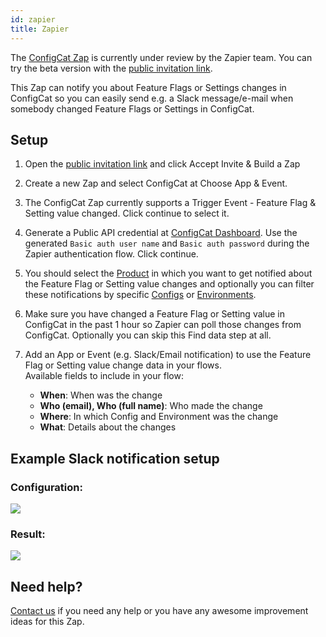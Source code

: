 ```yaml
---
id: zapier
title: Zapier
---
```


The [ConfigCat Zap](https://zapier.com/developer/public-invite/90616/693fd87b5bb34ea90583f7d7ce216223/) is currently under review by the Zapier team. You can try the beta version with the [public invitation link](https://zapier.com/developer/public-invite/90616/693fd87b5bb34ea90583f7d7ce216223/).

This Zap can notify you about Feature Flags or Settings changes in ConfigCat so you can easily send e.g. a Slack message/e-mail when somebody changed Feature Flags or Settings in ConfigCat.

## Setup

1. Open the [public invitation link](https://zapier.com/developer/public-invite/90616/693fd87b5bb34ea90583f7d7ce216223/) and click Accept Invite & Build a Zap

2. Create a new Zap and select ConfigCat at Choose App & Event.

3. The ConfigCat Zap currently supports a Trigger Event - Feature Flag & Setting value changed. Click continue to select it.

4. Generate a Public API credential at [ConfigCat Dashboard](https://app.configcat.com/my-account/public-api-credentials). Use the generated `Basic auth user name` and `Basic auth password` during the Zapier authentication flow. Click continue.

5. You should select the [Product](main-concepts/#product) in which you want to get notified about the Feature Flag or Setting value changes and optionally you can filter these notifications by specific [Configs](main-concepts/#config) or [Environments](main-concepts/#environment).

6. Make sure you have changed a Feature Flag or Setting value in ConfigCat in the past 1 hour so Zapier can poll those changes from ConfigCat. Optionally you can skip this Find data step at all.

7. Add an App or Event (e.g. Slack/Email notification) to use the Feature Flag or Setting value change data in your flows.  
Available fields to include in your flow:
    * **When**: When was the change
    * **Who (email), Who (full name)**: Who made the change
    * **Where**: In which Config and Environment was the change
    * **What**: Details about the changes

## Example Slack notification setup
### Configuration:
<img src="../../img/zapier_config.png"/>

### Result:
<img src="../../img/zapier_slack.png"/>



## Need help?
[Contact us](https://configcat.com/support) if you need any help or you have any awesome improvement ideas for this Zap.